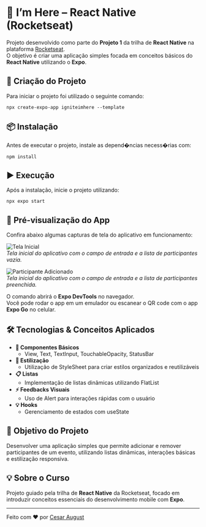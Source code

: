 # 🚀 I’m Here – React Native (Rocketseat)

Projeto desenvolvido como parte do **Projeto 1** da trilha de **React Native** na plataforma [Rocketseat](https://www.rocketseat.com.br/).  
O objetivo é criar uma aplicação simples focada em conceitos básicos do **React Native** utilizando o **Expo**.

## 📁 **Criação do Projeto**
Para iniciar o projeto foi utilizado o seguinte comando:
```
npx create-expo-app igniteimhere --template
```

## 📦 **Instalação**
Antes de executar o projeto, instale as depend�ncias necess�rias com:
```
npm install
```

## ▶️ **Execução**
Após a instalação, inicie o projeto utilizando:
```
npx expo start
```

## 📸 **Pré-visualização do App**

Confira abaixo algumas capturas de tela do aplicativo em funcionamento:

![Tela Inicial](./assets/screensho_01.png)  
*Tela inicial do aplicativo com o campo de entrada e a lista de participantes vazia.*

![Participante Adicionado](./assets/screensho_02.png)  
*Tela inicial do aplicativo com o campo de entrada e a lista de participantes preenchida.*

O comando abrirá o **Expo DevTools** no navegador.  
Você pode rodar o app em um emulador ou escanear o QR code com o app **Expo Go** no celular.

## 🛠️ **Tecnologias & Conceitos Aplicados**
- **📱 Componentes Básicos**
  - View, Text, TextInput, TouchableOpacity, StatusBar  
- **🎨 Estilização**  
  - Utilização de StyleSheet para criar estilos organizados e reutilizáveis  
- **📋 Listas**  
  - Implementação de listas dinâmicas utilizando FlatList  
- **⚡ Feedbacks Visuais**  
  - Uso de Alert para interações rápidas com o usuário  
- **💡 Hooks**  
  - Gerenciamento de estados com useState  

## 📖 **Objetivo do Projeto**
Desenvolver uma aplicação simples que permite adicionar e remover participantes de um evento, utilizando listas dinâmicas, interações básicas e estilização responsiva.

## 💡 **Sobre o Curso**
Projeto guiado pela trilha de **React Native** da Rocketseat, focado em introduzir conceitos essenciais do desenvolvimento mobile com **Expo**.

---

Feito com ❤️ por [Cesar August](https://github.com/CesarAugst)